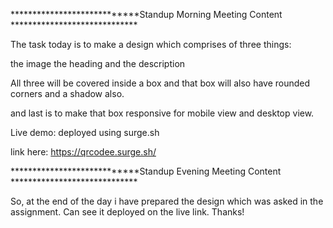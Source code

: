

****************************Standup Morning Meeting Content *****************************

The task today is to make a design which comprises of three things:

the image
the heading
and the description

All three will be covered inside a box and that box will also have rounded corners and a shadow also.


and last is to make that box responsive for mobile view and desktop view.

Live demo: deployed using surge.sh

link here: 
https://qrcodee.surge.sh/


****************************Standup Evening Meeting Content *****************************

So, at the end of the day i have prepared the design which was asked in the assignment. Can see it deployed on the live link. Thanks!